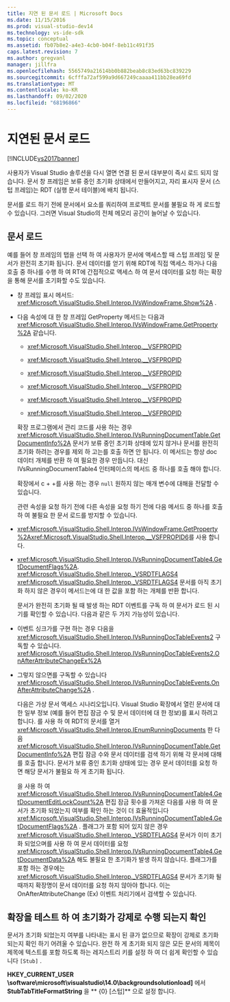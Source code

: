 ```yaml
---
title: 지연 된 문서 로드 | Microsoft Docs
ms.date: 11/15/2016
ms.prod: visual-studio-dev14
ms.technology: vs-ide-sdk
ms.topic: conceptual
ms.assetid: fb07b8e2-a4e3-4cb0-b04f-8eb11c491f35
caps.latest.revision: 7
ms.author: gregvanl
manager: jillfra
ms.openlocfilehash: 5565749a21614bb0b882beab8c83ed63bc839229
ms.sourcegitcommit: 6cfffa72af599a9d667249caaaa411bb28ea69fd
ms.translationtype: MT
ms.contentlocale: ko-KR
ms.lasthandoff: 09/02/2020
ms.locfileid: "68196866"
---
```

# <a name="delayed-document-loading"></a>지연된 문서 로드
[!INCLUDE[vs2017banner](../../includes/vs2017banner.md)]

사용자가 Visual Studio 솔루션을 다시 열면 연결 된 문서 대부분이 즉시 로드 되지 않습니다. 문서 창 프레임은 보류 중인 초기화 상태에서 만들어지고, 자리 표시자 문서 (스텁 프레임)는 RDT (실행 문서 테이블)에 배치 됩니다.  
  
 문서를 로드 하기 전에 문서에서 요소를 쿼리하여 프로젝트 문서를 불필요 하 게 로드할 수 있습니다. 그러면 Visual Studio의 전체 메모리 공간이 늘어날 수 있습니다.  
  
## <a name="document-loading"></a>문서 로드  
 예를 들어 창 프레임의 탭을 선택 하 여 사용자가 문서에 액세스할 때 스텁 프레임 및 문서가 완전히 초기화 됩니다. 문서 데이터를 얻기 위해 RDT에 직접 액세스 하거나 다음 호출 중 하나를 수행 하 여 RT에 간접적으로 액세스 하 여 문서 데이터를 요청 하는 확장을 통해 문서를 초기화할 수도 있습니다.  
  
- 창 프레임 표시 메서드: <xref:Microsoft.VisualStudio.Shell.Interop.IVsWindowFrame.Show%2A> .  
  
- 다음 속성에 대 한 창 프레임 GetProperty 메서드는 다음과 <xref:Microsoft.VisualStudio.Shell.Interop.IVsWindowFrame.GetProperty%2A> 같습니다.  
  
  - <xref:Microsoft.VisualStudio.Shell.Interop.__VSFPROPID>  
  
  - <xref:Microsoft.VisualStudio.Shell.Interop.__VSFPROPID>  
  
  - <xref:Microsoft.VisualStudio.Shell.Interop.__VSFPROPID>  
  
  - <xref:Microsoft.VisualStudio.Shell.Interop.__VSFPROPID>  
  
  - <xref:Microsoft.VisualStudio.Shell.Interop.__VSFPROPID>  
  
  - <xref:Microsoft.VisualStudio.Shell.Interop.__VSFPROPID>  
  
  확장 프로그램에서 관리 코드를 사용 하는 경우 <xref:Microsoft.VisualStudio.Shell.Interop.IVsRunningDocumentTable.GetDocumentInfo%2A> 문서가 보류 중인 초기화 상태에 있지 않거나 문서를 완전히 초기화 하려는 경우를 제외 하 고는를 호출 하면 안 됩니다. 이 메서드는 항상 doc 데이터 개체를 반환 하 여 필요한 경우 만듭니다. 대신 IVsRunningDocumentTable4 인터페이스의 메서드 중 하나를 호출 해야 합니다.  
  
  확장에서 c + +를 사용 하는 경우 `null` 원하지 않는 매개 변수에 대해을 전달할 수 있습니다.  
  
  관련 속성을 요청 하기 전에 다른 속성을 요청 하기 전에 다음 메서드 중 하나를 호출 하 여 불필요 한 문서 로드를 방지할 수 있습니다.  
  
- <xref:Microsoft.VisualStudio.Shell.Interop.IVsWindowFrame.GetProperty%2A><xref:Microsoft.VisualStudio.Shell.Interop.__VSFPROPID6>를 사용 합니다.  
  
- <xref:Microsoft.VisualStudio.Shell.Interop.IVsRunningDocumentTable4.GetDocumentFlags%2A>. <xref:Microsoft.VisualStudio.Shell.Interop._VSRDTFLAGS4> <xref:Microsoft.VisualStudio.Shell.Interop._VSRDTFLAGS4> 문서를 아직 초기화 하지 않은 경우이 메서드는에 대 한 값을 포함 하는 개체를 반환 합니다.  
  
  문서가 완전히 초기화 될 때 발생 하는 RDT 이벤트를 구독 하 여 문서가 로드 된 시기를 확인할 수 있습니다. 다음과 같은 두 가지 가능성이 있습니다.  
  
- 이벤트 싱크가를 구현 하는 경우 다음을 <xref:Microsoft.VisualStudio.Shell.Interop.IVsRunningDocTableEvents2> 구독할 수 있습니다. <xref:Microsoft.VisualStudio.Shell.Interop.IVsRunningDocTableEvents2.OnAfterAttributeChangeEx%2A>  
  
- 그렇지 않으면를 구독할 수 있습니다 <xref:Microsoft.VisualStudio.Shell.Interop.IVsRunningDocTableEvents.OnAfterAttributeChange%2A> .  
  
  다음은 가상 문서 액세스 시나리오입니다. Visual Studio 확장에서 열린 문서에 대 한 일부 정보 (예를 들어 편집 잠금 수 및 문서 데이터에 대 한 정보)를 표시 하려고 합니다. 를 사용 하 여 RDT의 문서를 열거 <xref:Microsoft.VisualStudio.Shell.Interop.IEnumRunningDocuments> 한 다음 <xref:Microsoft.VisualStudio.Shell.Interop.IVsRunningDocumentTable.GetDocumentInfo%2A> 편집 잠금 수와 문서 데이터를 검색 하기 위해 각 문서에 대해를 호출 합니다. 문서가 보류 중인 초기화 상태에 있는 경우 문서 데이터를 요청 하면 해당 문서가 불필요 하 게 초기화 됩니다.  
  
  을 사용 하 여 <xref:Microsoft.VisualStudio.Shell.Interop.IVsRunningDocumentTable4.GetDocumentEditLockCount%2A> 편집 잠금 횟수를 가져온 다음를 사용 하 여 문서가 초기화 되었는지 여부를 확인 하는 것이 더 효율적입니다 <xref:Microsoft.VisualStudio.Shell.Interop.IVsRunningDocumentTable4.GetDocumentFlags%2A> . 플래그가 포함 되어 있지 않은 경우 <xref:Microsoft.VisualStudio.Shell.Interop._VSRDTFLAGS4> 문서가 이미 초기화 되었으며를 사용 하 여 문서 데이터를 요청 <xref:Microsoft.VisualStudio.Shell.Interop.IVsRunningDocumentTable4.GetDocumentData%2A> 해도 불필요 한 초기화가 발생 하지 않습니다. 플래그가를 포함 하는 경우에는 <xref:Microsoft.VisualStudio.Shell.Interop._VSRDTFLAGS4> 문서가 초기화 될 때까지 확장명이 문서 데이터를 요청 하지 않아야 합니다. 이는 OnAfterAttributeChange (Ex) 이벤트 처리기에서 검색할 수 있습니다.  
  
## <a name="testing-extensions-to-see-if-they-force-initialization"></a>확장을 테스트 하 여 초기화가 강제로 수행 되는지 확인  
 문서가 초기화 되었는지 여부를 나타내는 표시 된 큐가 없으므로 확장이 강제로 초기화 되는지 확인 하기 어려울 수 있습니다. 완전 하 게 초기화 되지 않은 모든 문서의 제목이 제목에 텍스트를 포함 하도록 하는 레지스트리 키를 설정 하 여 더 쉽게 확인할 수 있습니다 `[Stub]` .  
  
 **HKEY_CURRENT_USER \software\microsoft\visualstudio\14.0\backgroundsolutionload]** 에서 **StubTabTitleFormatString** 을 ** {0} [스텁]** 으로 설정 합니다.
